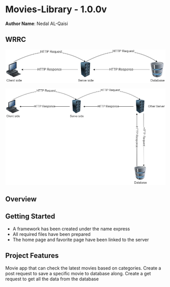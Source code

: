 # Movies-Library - 1.0.0v

**Author Name**: Nedal AL-Qaisi

## WRRC
![](./WRRC.jpg)

![](./WRRC2.png)

## Overview

## Getting Started
- A framework has been created under the name express
- All required files have been prepared
- The home page and favorite page have been linked to the server
## Project Features
Movie app that can check the latest movies based on categories.
Create a post request to save a specific movie to database along.
Create a get request to get all the data from the database